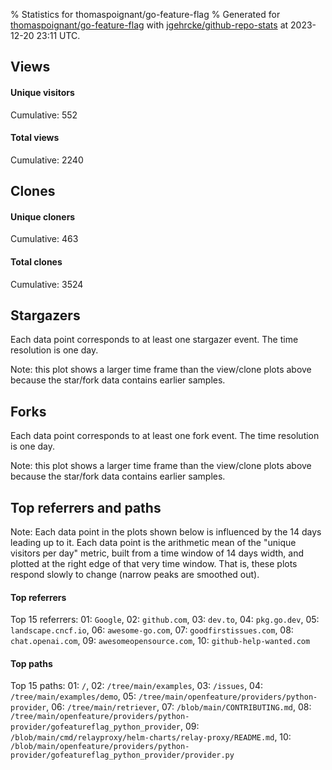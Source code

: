 % Statistics for thomaspoignant/go-feature-flag
% Generated for [thomaspoignant/go-feature-flag](https://github.com/thomaspoignant/go-feature-flag) with [jgehrcke/github-repo-stats](https://github.com/jgehrcke/github-repo-stats) at 2023-12-20 23:11 UTC.


## Views

#### Unique visitors
<div id="chart_views_unique" class="full-width-chart"></div>

Cumulative: 552

#### Total views
<div id="chart_views_total" class="full-width-chart"></div>

Cumulative: 2240

<div class="pagebreak-for-print"> </div>

## Clones

#### Unique cloners
<div id="chart_clones_unique" class="full-width-chart"></div>

Cumulative: 463

#### Total clones
<div id="chart_clones_total" class="full-width-chart"></div>

Cumulative: 3524



<div class="pagebreak-for-print"> </div>



## Stargazers

Each data point corresponds to at least one stargazer event.
The time resolution is one day.

<div id="chart_stargazers" class="full-width-chart"></div>


Note: this plot shows a larger time frame than the view/clone plots above because the star/fork data contains earlier samples.



## Forks

Each data point corresponds to at least one fork event.
The time resolution is one day.

<div id="chart_forks" class="full-width-chart"></div>


Note: this plot shows a larger time frame than the view/clone plots above because the star/fork data contains earlier samples.



<div class="pagebreak-for-print"> </div>



## Top referrers and paths


Note: Each data point in the plots shown below is influenced by the 14 days
leading up to it. Each data point is the arithmetic mean of the "unique
visitors per day" metric, built from a time window of 14 days width, and
plotted at the right edge of that very time window. That is, these plots
respond slowly to change (narrow peaks are smoothed out).




#### Top referrers


<div id="chart_referrers_top_n_alltime" class="full-width-chart"></div>

Top 15 referrers: 01: `Google`, 02: `github.com`, 03: `dev.to`, 04: `pkg.go.dev`, 05: `landscape.cncf.io`, 06: `awesome-go.com`, 07: `goodfirstissues.com`, 08: `chat.openai.com`, 09: `awesomeopensource.com`, 10: `github-help-wanted.com`





#### Top paths


<div id="chart_paths_top_n_alltime" class="full-width-chart"></div>

Top 15 paths: 01: `/`, 02: `/tree/main/examples`, 03: `/issues`, 04: `/tree/main/examples/demo`, 05: `/tree/main/openfeature/providers/python-provider`, 06: `/tree/main/retriever`, 07: `/blob/main/CONTRIBUTING.md`, 08: `/tree/main/openfeature/providers/python-provider/gofeatureflag_python_provider`, 09: `/blob/main/cmd/relayproxy/helm-charts/relay-proxy/README.md`, 10: `/blob/main/openfeature/providers/python-provider/gofeatureflag_python_provider/provider.py`


<script type="text/javascript">
    vegaEmbed('#chart_views_unique', {"$schema": "https://vega.github.io/schema/vega-lite/v4.17.0.json", "config": {"arc": {"fill": "#1b1e23"}, "area": {"fill": "#1b1e23"}, "axisBottom": {"domainColor": "#a9b4c4", "gridColor": "#a9b4c4", "labelColor": "#1b1e23", "labelFont": "relative-mono-11-pitch-pro, Menlo, monospace", "tickColor": "#a9b4c4", "titleColor": "#1b1e23", "titleFont": "relative-mono-11-pitch-pro, Menlo, monospace"}, "axisLeft": {"domainColor": "#a9b4c4", "gridColor": "#a9b4c4", "labelColor": "#1b1e23", "labelFont": "relative-mono-11-pitch-pro, Menlo, monospace", "tickColor": "#a9b4c4", "titleColor": "#1b1e23", "titleFont": "relative-mono-11-pitch-pro, Menlo, monospace"}, "axisX": {"grid": false}, "axisY": {"grid": false, "labelBound": true}, "background": "#FFFFFF", "group": {"fill": "#FFFFFF"}, "header": {"fontWeight": 400, "labelFont": "relative-mono-11-pitch-pro, Menlo, monospace", "titleFont": "relative-mono-11-pitch-pro, Menlo, monospace"}, "legend": {"labelFont": "relative-mono-11-pitch-pro, Menlo, monospace", "symbolSize": 200, "symbolType": "circle", "titleFont": "relative-mono-11-pitch-pro, Menlo, monospace"}, "line": {"color": "#1b1e23", "stroke": "#1b1e23"}, "path": {"stroke": "#1b1e23"}, "point": {"color": "#1b1e23", "cursor": "pointer", "filled": true, "size": 20}, "range": {"category": ["#85a2f7", "#ea9755", "#7eb36a", "#f07071", "#bc85d9", "#e587b6", "#a9b4c4", "#d4c05e", "#64b9c4"]}, "style": {"bar": {"fill": "#1b1e23"}, "text": {"font": "relative-mono-11-pitch-pro, Menlo, monospace", "fontWeight": 400}}, "symbol": {"shape": "circle"}, "title": {"anchor": "start", "font": "relative-mono-11-pitch-pro, Menlo, monospace", "fontWeight": 400}, "trail": {"color": "#1b1e23", "stroke": "#1b1e23"}, "view": {"stroke": null}}, "data": {"name": "data-0a85195a91286d1355d4b411350694b4"}, "datasets": {"data-0a85195a91286d1355d4b411350694b4": [{"time": "2023-12-06T00:00:00+00:00", "views_total": 132, "views_unique": 21}, {"time": "2023-12-07T00:00:00+00:00", "views_total": 79, "views_unique": 36}, {"time": "2023-12-08T00:00:00+00:00", "views_total": 294, "views_unique": 68}, {"time": "2023-12-09T00:00:00+00:00", "views_total": 81, "views_unique": 24}, {"time": "2023-12-10T00:00:00+00:00", "views_total": 49, "views_unique": 12}, {"time": "2023-12-11T00:00:00+00:00", "views_total": 149, "views_unique": 43}, {"time": "2023-12-12T00:00:00+00:00", "views_total": 221, "views_unique": 40}, {"time": "2023-12-13T00:00:00+00:00", "views_total": 211, "views_unique": 38}, {"time": "2023-12-14T00:00:00+00:00", "views_total": 84, "views_unique": 38}, {"time": "2023-12-15T00:00:00+00:00", "views_total": 165, "views_unique": 33}, {"time": "2023-12-16T00:00:00+00:00", "views_total": 26, "views_unique": 13}, {"time": "2023-12-17T00:00:00+00:00", "views_total": 40, "views_unique": 11}, {"time": "2023-12-18T00:00:00+00:00", "views_total": 257, "views_unique": 49}, {"time": "2023-12-19T00:00:00+00:00", "views_total": 210, "views_unique": 41}, {"time": "2023-12-20T00:00:00+00:00", "views_total": 242, "views_unique": 85}]}, "encoding": {"tooltip": [{"field": "views_unique", "format": ".1f", "title": "views (u)", "type": "quantitative"}, {"field": "time", "format": "%B %e, %Y", "title": "date", "type": "temporal"}], "x": {"axis": {"labelAngle": 25}, "field": "time", "scale": {"domain": ["2023-12-06", "2023-12-20"]}, "timeUnit": "yearmonthdate", "title": "date", "type": "temporal"}, "y": {"axis": {}, "field": "views_unique", "scale": {"domain": [0, 93.50000000000001], "type": "linear", "zero": true}, "title": "unique views per day", "type": "quantitative"}}, "height": 200, "mark": {"point": true, "type": "line"}, "padding": 10, "width": "container"}, {"actions": false, "renderer": "svg"}).catch(console.error);
vegaEmbed('#chart_views_total', {"$schema": "https://vega.github.io/schema/vega-lite/v4.17.0.json", "config": {"arc": {"fill": "#1b1e23"}, "area": {"fill": "#1b1e23"}, "axisBottom": {"domainColor": "#a9b4c4", "gridColor": "#a9b4c4", "labelColor": "#1b1e23", "labelFont": "relative-mono-11-pitch-pro, Menlo, monospace", "tickColor": "#a9b4c4", "titleColor": "#1b1e23", "titleFont": "relative-mono-11-pitch-pro, Menlo, monospace"}, "axisLeft": {"domainColor": "#a9b4c4", "gridColor": "#a9b4c4", "labelColor": "#1b1e23", "labelFont": "relative-mono-11-pitch-pro, Menlo, monospace", "tickColor": "#a9b4c4", "titleColor": "#1b1e23", "titleFont": "relative-mono-11-pitch-pro, Menlo, monospace"}, "axisX": {"grid": false}, "axisY": {"grid": false, "labelBound": true}, "background": "#FFFFFF", "group": {"fill": "#FFFFFF"}, "header": {"fontWeight": 400, "labelFont": "relative-mono-11-pitch-pro, Menlo, monospace", "titleFont": "relative-mono-11-pitch-pro, Menlo, monospace"}, "legend": {"labelFont": "relative-mono-11-pitch-pro, Menlo, monospace", "symbolSize": 200, "symbolType": "circle", "titleFont": "relative-mono-11-pitch-pro, Menlo, monospace"}, "line": {"color": "#1b1e23", "stroke": "#1b1e23"}, "path": {"stroke": "#1b1e23"}, "point": {"color": "#1b1e23", "cursor": "pointer", "filled": true, "size": 20}, "range": {"category": ["#85a2f7", "#ea9755", "#7eb36a", "#f07071", "#bc85d9", "#e587b6", "#a9b4c4", "#d4c05e", "#64b9c4"]}, "style": {"bar": {"fill": "#1b1e23"}, "text": {"font": "relative-mono-11-pitch-pro, Menlo, monospace", "fontWeight": 400}}, "symbol": {"shape": "circle"}, "title": {"anchor": "start", "font": "relative-mono-11-pitch-pro, Menlo, monospace", "fontWeight": 400}, "trail": {"color": "#1b1e23", "stroke": "#1b1e23"}, "view": {"stroke": null}}, "data": {"name": "data-0a85195a91286d1355d4b411350694b4"}, "datasets": {"data-0a85195a91286d1355d4b411350694b4": [{"time": "2023-12-06T00:00:00+00:00", "views_total": 132, "views_unique": 21}, {"time": "2023-12-07T00:00:00+00:00", "views_total": 79, "views_unique": 36}, {"time": "2023-12-08T00:00:00+00:00", "views_total": 294, "views_unique": 68}, {"time": "2023-12-09T00:00:00+00:00", "views_total": 81, "views_unique": 24}, {"time": "2023-12-10T00:00:00+00:00", "views_total": 49, "views_unique": 12}, {"time": "2023-12-11T00:00:00+00:00", "views_total": 149, "views_unique": 43}, {"time": "2023-12-12T00:00:00+00:00", "views_total": 221, "views_unique": 40}, {"time": "2023-12-13T00:00:00+00:00", "views_total": 211, "views_unique": 38}, {"time": "2023-12-14T00:00:00+00:00", "views_total": 84, "views_unique": 38}, {"time": "2023-12-15T00:00:00+00:00", "views_total": 165, "views_unique": 33}, {"time": "2023-12-16T00:00:00+00:00", "views_total": 26, "views_unique": 13}, {"time": "2023-12-17T00:00:00+00:00", "views_total": 40, "views_unique": 11}, {"time": "2023-12-18T00:00:00+00:00", "views_total": 257, "views_unique": 49}, {"time": "2023-12-19T00:00:00+00:00", "views_total": 210, "views_unique": 41}, {"time": "2023-12-20T00:00:00+00:00", "views_total": 242, "views_unique": 85}]}, "encoding": {"tooltip": [{"field": "views_total", "format": ".1f", "title": "views (t)", "type": "quantitative"}, {"field": "time", "format": "%B %e, %Y", "title": "date", "type": "temporal"}], "x": {"axis": {"labelAngle": 25}, "field": "time", "scale": {"domain": ["2023-12-06", "2023-12-20"]}, "timeUnit": "yearmonthdate", "title": "date", "type": "temporal"}, "y": {"axis": {"values": [1, 10, 50, 100, 500, 1000, 5000, 10000]}, "field": "views_total", "scale": {"domain": [0, 323.40000000000003], "type": "symlog", "zero": true}, "title": "total views per day", "type": "quantitative"}}, "height": 200, "mark": {"point": true, "type": "line"}, "padding": 10, "width": "container"}, {"actions": false, "renderer": "svg"}).catch(console.error);
vegaEmbed('#chart_clones_unique', {"$schema": "https://vega.github.io/schema/vega-lite/v4.17.0.json", "config": {"arc": {"fill": "#1b1e23"}, "area": {"fill": "#1b1e23"}, "axisBottom": {"domainColor": "#a9b4c4", "gridColor": "#a9b4c4", "labelColor": "#1b1e23", "labelFont": "relative-mono-11-pitch-pro, Menlo, monospace", "tickColor": "#a9b4c4", "titleColor": "#1b1e23", "titleFont": "relative-mono-11-pitch-pro, Menlo, monospace"}, "axisLeft": {"domainColor": "#a9b4c4", "gridColor": "#a9b4c4", "labelColor": "#1b1e23", "labelFont": "relative-mono-11-pitch-pro, Menlo, monospace", "tickColor": "#a9b4c4", "titleColor": "#1b1e23", "titleFont": "relative-mono-11-pitch-pro, Menlo, monospace"}, "axisX": {"grid": false}, "axisY": {"grid": false, "labelBound": true}, "background": "#FFFFFF", "group": {"fill": "#FFFFFF"}, "header": {"fontWeight": 400, "labelFont": "relative-mono-11-pitch-pro, Menlo, monospace", "titleFont": "relative-mono-11-pitch-pro, Menlo, monospace"}, "legend": {"labelFont": "relative-mono-11-pitch-pro, Menlo, monospace", "symbolSize": 200, "symbolType": "circle", "titleFont": "relative-mono-11-pitch-pro, Menlo, monospace"}, "line": {"color": "#1b1e23", "stroke": "#1b1e23"}, "path": {"stroke": "#1b1e23"}, "point": {"color": "#1b1e23", "cursor": "pointer", "filled": true, "size": 20}, "range": {"category": ["#85a2f7", "#ea9755", "#7eb36a", "#f07071", "#bc85d9", "#e587b6", "#a9b4c4", "#d4c05e", "#64b9c4"]}, "style": {"bar": {"fill": "#1b1e23"}, "text": {"font": "relative-mono-11-pitch-pro, Menlo, monospace", "fontWeight": 400}}, "symbol": {"shape": "circle"}, "title": {"anchor": "start", "font": "relative-mono-11-pitch-pro, Menlo, monospace", "fontWeight": 400}, "trail": {"color": "#1b1e23", "stroke": "#1b1e23"}, "view": {"stroke": null}}, "data": {"name": "data-373882ac2df5ad99b201f15e148749ad"}, "datasets": {"data-373882ac2df5ad99b201f15e148749ad": [{"clones_total": 4, "clones_unique": 4, "time": "2023-12-06T00:00:00+00:00"}, {"clones_total": 15, "clones_unique": 8, "time": "2023-12-07T00:00:00+00:00"}, {"clones_total": 509, "clones_unique": 78, "time": "2023-12-08T00:00:00+00:00"}, {"clones_total": 147, "clones_unique": 40, "time": "2023-12-09T00:00:00+00:00"}, {"clones_total": 3, "clones_unique": 3, "time": "2023-12-10T00:00:00+00:00"}, {"clones_total": 1323, "clones_unique": 104, "time": "2023-12-11T00:00:00+00:00"}, {"clones_total": 43, "clones_unique": 22, "time": "2023-12-12T00:00:00+00:00"}, {"clones_total": 86, "clones_unique": 19, "time": "2023-12-13T00:00:00+00:00"}, {"clones_total": 108, "clones_unique": 24, "time": "2023-12-14T00:00:00+00:00"}, {"clones_total": 20, "clones_unique": 8, "time": "2023-12-15T00:00:00+00:00"}, {"clones_total": 126, "clones_unique": 31, "time": "2023-12-16T00:00:00+00:00"}, {"clones_total": 2, "clones_unique": 2, "time": "2023-12-17T00:00:00+00:00"}, {"clones_total": 1003, "clones_unique": 76, "time": "2023-12-18T00:00:00+00:00"}, {"clones_total": 17, "clones_unique": 8, "time": "2023-12-19T00:00:00+00:00"}, {"clones_total": 118, "clones_unique": 36, "time": "2023-12-20T00:00:00+00:00"}]}, "encoding": {"tooltip": [{"field": "clones_unique", "format": ".1f", "title": "clones (u)", "type": "quantitative"}, {"field": "time", "format": "%B %e, %Y", "title": "date", "type": "temporal"}], "x": {"axis": {"labelAngle": 25}, "field": "time", "scale": {"domain": ["2023-12-06", "2023-12-20"]}, "timeUnit": "yearmonthdate", "title": "date", "type": "temporal"}, "y": {"axis": {"values": [1, 10, 50, 100, 500, 1000, 5000, 10000]}, "field": "clones_unique", "scale": {"domain": [0, 114.4], "type": "symlog", "zero": true}, "title": "unique clones per day", "type": "quantitative"}}, "height": 200, "mark": {"point": true, "type": "line"}, "padding": 10, "width": "container"}, {"actions": false, "renderer": "svg"}).catch(console.error);
vegaEmbed('#chart_clones_total', {"$schema": "https://vega.github.io/schema/vega-lite/v4.17.0.json", "config": {"arc": {"fill": "#1b1e23"}, "area": {"fill": "#1b1e23"}, "axisBottom": {"domainColor": "#a9b4c4", "gridColor": "#a9b4c4", "labelColor": "#1b1e23", "labelFont": "relative-mono-11-pitch-pro, Menlo, monospace", "tickColor": "#a9b4c4", "titleColor": "#1b1e23", "titleFont": "relative-mono-11-pitch-pro, Menlo, monospace"}, "axisLeft": {"domainColor": "#a9b4c4", "gridColor": "#a9b4c4", "labelColor": "#1b1e23", "labelFont": "relative-mono-11-pitch-pro, Menlo, monospace", "tickColor": "#a9b4c4", "titleColor": "#1b1e23", "titleFont": "relative-mono-11-pitch-pro, Menlo, monospace"}, "axisX": {"grid": false}, "axisY": {"grid": false, "labelBound": true}, "background": "#FFFFFF", "group": {"fill": "#FFFFFF"}, "header": {"fontWeight": 400, "labelFont": "relative-mono-11-pitch-pro, Menlo, monospace", "titleFont": "relative-mono-11-pitch-pro, Menlo, monospace"}, "legend": {"labelFont": "relative-mono-11-pitch-pro, Menlo, monospace", "symbolSize": 200, "symbolType": "circle", "titleFont": "relative-mono-11-pitch-pro, Menlo, monospace"}, "line": {"color": "#1b1e23", "stroke": "#1b1e23"}, "path": {"stroke": "#1b1e23"}, "point": {"color": "#1b1e23", "cursor": "pointer", "filled": true, "size": 20}, "range": {"category": ["#85a2f7", "#ea9755", "#7eb36a", "#f07071", "#bc85d9", "#e587b6", "#a9b4c4", "#d4c05e", "#64b9c4"]}, "style": {"bar": {"fill": "#1b1e23"}, "text": {"font": "relative-mono-11-pitch-pro, Menlo, monospace", "fontWeight": 400}}, "symbol": {"shape": "circle"}, "title": {"anchor": "start", "font": "relative-mono-11-pitch-pro, Menlo, monospace", "fontWeight": 400}, "trail": {"color": "#1b1e23", "stroke": "#1b1e23"}, "view": {"stroke": null}}, "data": {"name": "data-373882ac2df5ad99b201f15e148749ad"}, "datasets": {"data-373882ac2df5ad99b201f15e148749ad": [{"clones_total": 4, "clones_unique": 4, "time": "2023-12-06T00:00:00+00:00"}, {"clones_total": 15, "clones_unique": 8, "time": "2023-12-07T00:00:00+00:00"}, {"clones_total": 509, "clones_unique": 78, "time": "2023-12-08T00:00:00+00:00"}, {"clones_total": 147, "clones_unique": 40, "time": "2023-12-09T00:00:00+00:00"}, {"clones_total": 3, "clones_unique": 3, "time": "2023-12-10T00:00:00+00:00"}, {"clones_total": 1323, "clones_unique": 104, "time": "2023-12-11T00:00:00+00:00"}, {"clones_total": 43, "clones_unique": 22, "time": "2023-12-12T00:00:00+00:00"}, {"clones_total": 86, "clones_unique": 19, "time": "2023-12-13T00:00:00+00:00"}, {"clones_total": 108, "clones_unique": 24, "time": "2023-12-14T00:00:00+00:00"}, {"clones_total": 20, "clones_unique": 8, "time": "2023-12-15T00:00:00+00:00"}, {"clones_total": 126, "clones_unique": 31, "time": "2023-12-16T00:00:00+00:00"}, {"clones_total": 2, "clones_unique": 2, "time": "2023-12-17T00:00:00+00:00"}, {"clones_total": 1003, "clones_unique": 76, "time": "2023-12-18T00:00:00+00:00"}, {"clones_total": 17, "clones_unique": 8, "time": "2023-12-19T00:00:00+00:00"}, {"clones_total": 118, "clones_unique": 36, "time": "2023-12-20T00:00:00+00:00"}]}, "encoding": {"tooltip": [{"field": "clones_total", "format": ".1f", "title": "clones (t)", "type": "quantitative"}, {"field": "time", "format": "%B %e, %Y", "title": "date", "type": "temporal"}], "x": {"axis": {"labelAngle": 25}, "field": "time", "scale": {"domain": ["2023-12-06", "2023-12-20"]}, "timeUnit": "yearmonthdate", "title": "date", "type": "temporal"}, "y": {"axis": {"values": [1, 10, 50, 100, 500, 1000, 5000, 10000]}, "field": "clones_total", "scale": {"domain": [0, 1455.3000000000002], "type": "symlog", "zero": true}, "title": "total clones per day", "type": "quantitative"}}, "height": 200, "mark": {"point": true, "type": "line"}, "padding": 10, "width": "container"}, {"actions": false, "renderer": "svg"}).catch(console.error);
vegaEmbed('#chart_stargazers', {"$schema": "https://vega.github.io/schema/vega-lite/v4.17.0.json", "config": {"arc": {"fill": "#1b1e23"}, "area": {"fill": "#1b1e23"}, "axisBottom": {"domainColor": "#a9b4c4", "gridColor": "#a9b4c4", "labelColor": "#1b1e23", "labelFont": "relative-mono-11-pitch-pro, Menlo, monospace", "tickColor": "#a9b4c4", "titleColor": "#1b1e23", "titleFont": "relative-mono-11-pitch-pro, Menlo, monospace"}, "axisLeft": {"domainColor": "#a9b4c4", "gridColor": "#a9b4c4", "labelColor": "#1b1e23", "labelFont": "relative-mono-11-pitch-pro, Menlo, monospace", "tickColor": "#a9b4c4", "titleColor": "#1b1e23", "titleFont": "relative-mono-11-pitch-pro, Menlo, monospace"}, "axisX": {"grid": false}, "axisY": {"grid": false}, "background": "#FFFFFF", "group": {"fill": "#FFFFFF"}, "header": {"fontWeight": 400, "labelFont": "relative-mono-11-pitch-pro, Menlo, monospace", "titleFont": "relative-mono-11-pitch-pro, Menlo, monospace"}, "legend": {"labelFont": "relative-mono-11-pitch-pro, Menlo, monospace", "symbolSize": 200, "symbolType": "circle", "titleFont": "relative-mono-11-pitch-pro, Menlo, monospace"}, "line": {"color": "#1b1e23", "stroke": "#1b1e23"}, "path": {"stroke": "#1b1e23"}, "point": {"color": "#1b1e23", "cursor": "pointer", "filled": true, "size": 50}, "range": {"category": ["#85a2f7", "#ea9755", "#7eb36a", "#f07071", "#bc85d9", "#e587b6", "#a9b4c4", "#d4c05e", "#64b9c4"]}, "style": {"bar": {"fill": "#1b1e23"}, "text": {"font": "relative-mono-11-pitch-pro, Menlo, monospace", "fontWeight": 400}}, "symbol": {"shape": "circle"}, "title": {"anchor": "start", "font": "relative-mono-11-pitch-pro, Menlo, monospace", "fontWeight": 400}, "trail": {"color": "#1b1e23", "stroke": "#1b1e23"}, "view": {"stroke": null}}, "data": {"name": "data-159d175b3de3b95bb01510cd52fa4590"}, "datasets": {"data-159d175b3de3b95bb01510cd52fa4590": [{"stars_cumulative": 5.0, "time": "2020-12-16T00:00:00+00:00"}, {"stars_cumulative": 21.0, "time": "2021-01-06T22:00:00+00:00"}, {"stars_cumulative": 24.0, "time": "2021-01-17T21:00:00+00:00"}, {"stars_cumulative": 26.0, "time": "2021-01-28T20:00:00+00:00"}, {"stars_cumulative": 27.0, "time": "2021-02-08T19:00:00+00:00"}, {"stars_cumulative": 29.0, "time": "2021-03-02T17:00:00+00:00"}, {"stars_cumulative": 30.0, "time": "2021-03-13T16:00:00+00:00"}, {"stars_cumulative": 35.0, "time": "2021-03-24T15:00:00+00:00"}, {"stars_cumulative": 37.0, "time": "2021-04-04T14:00:00+00:00"}, {"stars_cumulative": 38.0, "time": "2021-04-15T13:00:00+00:00"}, {"stars_cumulative": 40.0, "time": "2021-04-26T12:00:00+00:00"}, {"stars_cumulative": 46.0, "time": "2021-05-07T11:00:00+00:00"}, {"stars_cumulative": 271.0, "time": "2021-05-18T10:00:00+00:00"}, {"stars_cumulative": 291.0, "time": "2021-05-29T09:00:00+00:00"}, {"stars_cumulative": 298.0, "time": "2021-06-09T08:00:00+00:00"}, {"stars_cumulative": 311.0, "time": "2021-06-20T07:00:00+00:00"}, {"stars_cumulative": 314.0, "time": "2021-07-01T06:00:00+00:00"}, {"stars_cumulative": 327.0, "time": "2021-07-12T05:00:00+00:00"}, {"stars_cumulative": 329.0, "time": "2021-07-23T04:00:00+00:00"}, {"stars_cumulative": 336.0, "time": "2021-08-03T03:00:00+00:00"}, {"stars_cumulative": 337.0, "time": "2021-08-14T02:00:00+00:00"}, {"stars_cumulative": 339.0, "time": "2021-09-15T23:00:00+00:00"}, {"stars_cumulative": 341.0, "time": "2021-09-26T22:00:00+00:00"}, {"stars_cumulative": 343.0, "time": "2021-10-07T21:00:00+00:00"}, {"stars_cumulative": 344.0, "time": "2021-10-18T20:00:00+00:00"}, {"stars_cumulative": 349.0, "time": "2021-10-29T19:00:00+00:00"}, {"stars_cumulative": 350.0, "time": "2021-11-09T18:00:00+00:00"}, {"stars_cumulative": 352.0, "time": "2021-11-20T17:00:00+00:00"}, {"stars_cumulative": 358.0, "time": "2021-12-01T16:00:00+00:00"}, {"stars_cumulative": 361.0, "time": "2021-12-23T14:00:00+00:00"}, {"stars_cumulative": 362.0, "time": "2022-01-03T13:00:00+00:00"}, {"stars_cumulative": 363.0, "time": "2022-01-14T12:00:00+00:00"}, {"stars_cumulative": 364.0, "time": "2022-01-25T11:00:00+00:00"}, {"stars_cumulative": 368.0, "time": "2022-02-05T10:00:00+00:00"}, {"stars_cumulative": 376.0, "time": "2022-02-16T09:00:00+00:00"}, {"stars_cumulative": 381.0, "time": "2022-02-27T08:00:00+00:00"}, {"stars_cumulative": 385.0, "time": "2022-03-10T07:00:00+00:00"}, {"stars_cumulative": 389.0, "time": "2022-03-21T06:00:00+00:00"}, {"stars_cumulative": 392.0, "time": "2022-04-01T05:00:00+00:00"}, {"stars_cumulative": 393.0, "time": "2022-04-12T04:00:00+00:00"}, {"stars_cumulative": 396.0, "time": "2022-04-23T03:00:00+00:00"}, {"stars_cumulative": 401.0, "time": "2022-05-04T02:00:00+00:00"}, {"stars_cumulative": 405.0, "time": "2022-05-15T01:00:00+00:00"}, {"stars_cumulative": 410.0, "time": "2022-05-26T00:00:00+00:00"}, {"stars_cumulative": 422.0, "time": "2022-06-05T23:00:00+00:00"}, {"stars_cumulative": 428.0, "time": "2022-06-16T22:00:00+00:00"}, {"stars_cumulative": 436.0, "time": "2022-06-27T21:00:00+00:00"}, {"stars_cumulative": 445.0, "time": "2022-07-08T20:00:00+00:00"}, {"stars_cumulative": 456.0, "time": "2022-07-19T19:00:00+00:00"}, {"stars_cumulative": 470.0, "time": "2022-07-30T18:00:00+00:00"}, {"stars_cumulative": 477.0, "time": "2022-08-10T17:00:00+00:00"}, {"stars_cumulative": 480.0, "time": "2022-08-21T16:00:00+00:00"}, {"stars_cumulative": 491.0, "time": "2022-09-01T15:00:00+00:00"}, {"stars_cumulative": 494.0, "time": "2022-09-12T14:00:00+00:00"}, {"stars_cumulative": 503.0, "time": "2022-09-23T13:00:00+00:00"}, {"stars_cumulative": 513.0, "time": "2022-10-04T12:00:00+00:00"}, {"stars_cumulative": 521.0, "time": "2022-10-15T11:00:00+00:00"}, {"stars_cumulative": 528.0, "time": "2022-10-26T10:00:00+00:00"}, {"stars_cumulative": 533.0, "time": "2022-11-06T09:00:00+00:00"}, {"stars_cumulative": 535.0, "time": "2022-11-17T08:00:00+00:00"}, {"stars_cumulative": 542.0, "time": "2022-11-28T07:00:00+00:00"}, {"stars_cumulative": 549.0, "time": "2022-12-09T06:00:00+00:00"}, {"stars_cumulative": 550.0, "time": "2022-12-20T05:00:00+00:00"}, {"stars_cumulative": 556.0, "time": "2022-12-31T04:00:00+00:00"}, {"stars_cumulative": 560.0, "time": "2023-01-11T03:00:00+00:00"}, {"stars_cumulative": 562.0, "time": "2023-01-22T02:00:00+00:00"}, {"stars_cumulative": 603.0, "time": "2023-02-02T01:00:00+00:00"}, {"stars_cumulative": 625.0, "time": "2023-02-13T00:00:00+00:00"}, {"stars_cumulative": 631.0, "time": "2023-02-23T23:00:00+00:00"}, {"stars_cumulative": 636.0, "time": "2023-03-06T22:00:00+00:00"}, {"stars_cumulative": 654.0, "time": "2023-03-17T21:00:00+00:00"}, {"stars_cumulative": 659.0, "time": "2023-03-28T20:00:00+00:00"}, {"stars_cumulative": 668.0, "time": "2023-04-08T19:00:00+00:00"}, {"stars_cumulative": 676.0, "time": "2023-04-19T18:00:00+00:00"}, {"stars_cumulative": 685.0, "time": "2023-04-30T17:00:00+00:00"}, {"stars_cumulative": 695.0, "time": "2023-05-11T16:00:00+00:00"}, {"stars_cumulative": 700.0, "time": "2023-05-22T15:00:00+00:00"}, {"stars_cumulative": 711.0, "time": "2023-06-02T14:00:00+00:00"}, {"stars_cumulative": 718.0, "time": "2023-06-13T13:00:00+00:00"}, {"stars_cumulative": 727.0, "time": "2023-06-24T12:00:00+00:00"}, {"stars_cumulative": 737.0, "time": "2023-07-05T11:00:00+00:00"}, {"stars_cumulative": 748.0, "time": "2023-07-16T10:00:00+00:00"}, {"stars_cumulative": 758.0, "time": "2023-07-27T09:00:00+00:00"}, {"stars_cumulative": 775.0, "time": "2023-08-07T08:00:00+00:00"}, {"stars_cumulative": 789.0, "time": "2023-08-18T07:00:00+00:00"}, {"stars_cumulative": 799.0, "time": "2023-08-29T06:00:00+00:00"}, {"stars_cumulative": 809.0, "time": "2023-09-09T05:00:00+00:00"}, {"stars_cumulative": 824.0, "time": "2023-09-20T04:00:00+00:00"}, {"stars_cumulative": 831.0, "time": "2023-10-01T03:00:00+00:00"}, {"stars_cumulative": 838.0, "time": "2023-10-12T02:00:00+00:00"}, {"stars_cumulative": 851.0, "time": "2023-10-23T01:00:00+00:00"}, {"stars_cumulative": 863.0, "time": "2023-11-03T00:00:00+00:00"}, {"stars_cumulative": 873.0, "time": "2023-11-13T23:00:00+00:00"}, {"stars_cumulative": 882.0, "time": "2023-11-24T22:00:00+00:00"}, {"stars_cumulative": 896.0, "time": "2023-12-05T21:00:00+00:00"}, {"stars_cumulative": 908.0, "time": "2023-12-16T20:00:00+00:00"}]}, "encoding": {"tooltip": [{"field": "stars_cumulative", "format": "d", "title": "stars", "type": "quantitative"}, {"field": "time", "format": "%B %e, %Y", "title": "date", "type": "temporal"}], "x": {"axis": {"labelAngle": 25}, "field": "time", "scale": {"domain": ["2020-12-14", "2023-12-20"]}, "timeUnit": "yearmonthdate", "title": "date", "type": "temporal"}, "y": {"field": "stars_cumulative", "scale": {"domain": [0, 998.8000000000001], "zero": true}, "title": "stargazer count (cumulative)", "type": "quantitative"}}, "height": 300, "mark": {"point": true, "type": "line"}, "padding": 10, "width": "container"}, {"actions": false, "renderer": "svg"}).catch(console.error);
vegaEmbed('#chart_forks', {"$schema": "https://vega.github.io/schema/vega-lite/v4.17.0.json", "config": {"arc": {"fill": "#1b1e23"}, "area": {"fill": "#1b1e23"}, "axisBottom": {"domainColor": "#a9b4c4", "gridColor": "#a9b4c4", "labelColor": "#1b1e23", "labelFont": "relative-mono-11-pitch-pro, Menlo, monospace", "tickColor": "#a9b4c4", "titleColor": "#1b1e23", "titleFont": "relative-mono-11-pitch-pro, Menlo, monospace"}, "axisLeft": {"domainColor": "#a9b4c4", "gridColor": "#a9b4c4", "labelColor": "#1b1e23", "labelFont": "relative-mono-11-pitch-pro, Menlo, monospace", "tickColor": "#a9b4c4", "titleColor": "#1b1e23", "titleFont": "relative-mono-11-pitch-pro, Menlo, monospace"}, "axisX": {"grid": false}, "axisY": {"grid": false}, "background": "#FFFFFF", "group": {"fill": "#FFFFFF"}, "header": {"fontWeight": 400, "labelFont": "relative-mono-11-pitch-pro, Menlo, monospace", "titleFont": "relative-mono-11-pitch-pro, Menlo, monospace"}, "legend": {"labelFont": "relative-mono-11-pitch-pro, Menlo, monospace", "symbolSize": 200, "symbolType": "circle", "titleFont": "relative-mono-11-pitch-pro, Menlo, monospace"}, "line": {"color": "#1b1e23", "stroke": "#1b1e23"}, "path": {"stroke": "#1b1e23"}, "point": {"color": "#1b1e23", "cursor": "pointer", "filled": true, "size": 50}, "range": {"category": ["#85a2f7", "#ea9755", "#7eb36a", "#f07071", "#bc85d9", "#e587b6", "#a9b4c4", "#d4c05e", "#64b9c4"]}, "style": {"bar": {"fill": "#1b1e23"}, "text": {"font": "relative-mono-11-pitch-pro, Menlo, monospace", "fontWeight": 400}}, "symbol": {"shape": "circle"}, "title": {"anchor": "start", "font": "relative-mono-11-pitch-pro, Menlo, monospace", "fontWeight": 400}, "trail": {"color": "#1b1e23", "stroke": "#1b1e23"}, "view": {"stroke": null}}, "data": {"name": "data-a010f52df91aa18314d2e174956c2a83"}, "datasets": {"data-a010f52df91aa18314d2e174956c2a83": [{"forks_cumulative": 1.0, "time": "2020-12-14T00:00:00+00:00"}, {"forks_cumulative": 5.0, "time": "2021-05-16T10:00:00+00:00"}, {"forks_cumulative": 7.0, "time": "2021-05-27T09:00:00+00:00"}, {"forks_cumulative": 8.0, "time": "2021-06-18T07:00:00+00:00"}, {"forks_cumulative": 9.0, "time": "2021-06-29T06:00:00+00:00"}, {"forks_cumulative": 10.0, "time": "2021-07-10T05:00:00+00:00"}, {"forks_cumulative": 11.0, "time": "2021-09-24T22:00:00+00:00"}, {"forks_cumulative": 12.0, "time": "2021-10-05T21:00:00+00:00"}, {"forks_cumulative": 14.0, "time": "2021-11-29T16:00:00+00:00"}, {"forks_cumulative": 15.0, "time": "2021-12-21T14:00:00+00:00"}, {"forks_cumulative": 16.0, "time": "2022-01-23T11:00:00+00:00"}, {"forks_cumulative": 17.0, "time": "2022-02-14T09:00:00+00:00"}, {"forks_cumulative": 18.0, "time": "2022-03-08T07:00:00+00:00"}, {"forks_cumulative": 19.0, "time": "2022-05-02T02:00:00+00:00"}, {"forks_cumulative": 20.0, "time": "2022-05-24T00:00:00+00:00"}, {"forks_cumulative": 22.0, "time": "2022-06-03T23:00:00+00:00"}, {"forks_cumulative": 24.0, "time": "2022-06-25T21:00:00+00:00"}, {"forks_cumulative": 25.0, "time": "2022-07-17T19:00:00+00:00"}, {"forks_cumulative": 26.0, "time": "2022-07-28T18:00:00+00:00"}, {"forks_cumulative": 27.0, "time": "2022-08-19T16:00:00+00:00"}, {"forks_cumulative": 28.0, "time": "2022-09-10T14:00:00+00:00"}, {"forks_cumulative": 30.0, "time": "2022-09-21T13:00:00+00:00"}, {"forks_cumulative": 32.0, "time": "2022-10-13T11:00:00+00:00"}, {"forks_cumulative": 34.0, "time": "2022-11-04T09:00:00+00:00"}, {"forks_cumulative": 35.0, "time": "2022-11-26T07:00:00+00:00"}, {"forks_cumulative": 37.0, "time": "2022-12-07T06:00:00+00:00"}, {"forks_cumulative": 39.0, "time": "2023-02-11T00:00:00+00:00"}, {"forks_cumulative": 42.0, "time": "2023-03-15T21:00:00+00:00"}, {"forks_cumulative": 44.0, "time": "2023-04-06T19:00:00+00:00"}, {"forks_cumulative": 47.0, "time": "2023-04-17T18:00:00+00:00"}, {"forks_cumulative": 48.0, "time": "2023-05-09T16:00:00+00:00"}, {"forks_cumulative": 50.0, "time": "2023-05-20T15:00:00+00:00"}, {"forks_cumulative": 51.0, "time": "2023-05-31T14:00:00+00:00"}, {"forks_cumulative": 53.0, "time": "2023-06-11T13:00:00+00:00"}, {"forks_cumulative": 56.0, "time": "2023-06-22T12:00:00+00:00"}, {"forks_cumulative": 60.0, "time": "2023-07-03T11:00:00+00:00"}, {"forks_cumulative": 61.0, "time": "2023-07-14T10:00:00+00:00"}, {"forks_cumulative": 63.0, "time": "2023-07-25T09:00:00+00:00"}, {"forks_cumulative": 64.0, "time": "2023-08-05T08:00:00+00:00"}, {"forks_cumulative": 65.0, "time": "2023-08-27T06:00:00+00:00"}, {"forks_cumulative": 66.0, "time": "2023-09-18T04:00:00+00:00"}, {"forks_cumulative": 68.0, "time": "2023-09-29T03:00:00+00:00"}, {"forks_cumulative": 73.0, "time": "2023-10-10T02:00:00+00:00"}, {"forks_cumulative": 82.0, "time": "2023-10-21T01:00:00+00:00"}, {"forks_cumulative": 84.0, "time": "2023-11-01T00:00:00+00:00"}, {"forks_cumulative": 86.0, "time": "2023-11-11T23:00:00+00:00"}, {"forks_cumulative": 87.0, "time": "2023-12-03T21:00:00+00:00"}, {"forks_cumulative": 88.0, "time": "2023-12-14T20:00:00+00:00"}]}, "encoding": {"tooltip": [{"field": "forks_cumulative", "format": "d", "title": "forks", "type": "quantitative"}, {"field": "time", "format": "%B %e, %Y", "title": "date", "type": "temporal"}], "x": {"axis": {"labelAngle": 25}, "field": "time", "scale": {"domain": ["2020-12-14", "2023-12-20"]}, "timeUnit": "yearmonthdate", "title": "date", "type": "temporal"}, "y": {"field": "forks_cumulative", "scale": {"domain": [0, 96.80000000000001], "zero": true}, "title": "fork count (cumulative)", "type": "quantitative"}}, "height": 300, "mark": {"point": true, "type": "line"}, "padding": 10, "width": "container"}, {"actions": false, "renderer": "svg"}).catch(console.error);
vegaEmbed('#chart_referrers_top_n_alltime', {"$schema": "https://vega.github.io/schema/vega-lite/v4.17.0.json", "config": {"arc": {"fill": "#1b1e23"}, "area": {"fill": "#1b1e23"}, "axisBottom": {"domainColor": "#a9b4c4", "gridColor": "#a9b4c4", "labelColor": "#1b1e23", "labelFont": "relative-mono-11-pitch-pro, Menlo, monospace", "tickColor": "#a9b4c4", "titleColor": "#1b1e23", "titleFont": "relative-mono-11-pitch-pro, Menlo, monospace"}, "axisLeft": {"domainColor": "#a9b4c4", "gridColor": "#a9b4c4", "labelColor": "#1b1e23", "labelFont": "relative-mono-11-pitch-pro, Menlo, monospace", "tickColor": "#a9b4c4", "titleColor": "#1b1e23", "titleFont": "relative-mono-11-pitch-pro, Menlo, monospace"}, "axisX": {"grid": false}, "axisY": {"grid": false}, "background": "#FFFFFF", "group": {"fill": "#FFFFFF"}, "header": {"fontWeight": 400, "labelFont": "relative-mono-11-pitch-pro, Menlo, monospace", "titleFont": "relative-mono-11-pitch-pro, Menlo, monospace"}, "legend": {"labelFont": "relative-mono-11-pitch-pro, Menlo, monospace", "symbolSize": 200, "symbolType": "circle", "titleFont": "relative-mono-11-pitch-pro, Menlo, monospace"}, "line": {"color": "#1b1e23", "stroke": "#1b1e23"}, "path": {"stroke": "#1b1e23"}, "point": {"color": "#1b1e23", "cursor": "pointer", "filled": true, "size": 30}, "range": {"category": ["#85a2f7", "#ea9755", "#7eb36a", "#f07071", "#bc85d9", "#e587b6", "#a9b4c4", "#d4c05e", "#64b9c4"]}, "style": {"bar": {"fill": "#1b1e23"}, "text": {"font": "relative-mono-11-pitch-pro, Menlo, monospace", "fontWeight": 400}}, "symbol": {"shape": "circle"}, "title": {"anchor": "start", "font": "relative-mono-11-pitch-pro, Menlo, monospace", "fontWeight": 400}, "trail": {"color": "#1b1e23", "stroke": "#1b1e23"}, "view": {"stroke": null}}, "data": {"name": "data-4ab9956c2754f9dbe1fd83ca9232afda"}, "datasets": {"data-4ab9956c2754f9dbe1fd83ca9232afda": [{"referrer": "Google", "time": "2023-12-20T00:00:00+00:00", "views_unique": 82, "views_unique_norm": 5.857142857142857}, {"referrer": "github.com", "time": "2023-12-20T00:00:00+00:00", "views_unique": 55, "views_unique_norm": 3.9285714285714284}, {"referrer": "dev.to", "time": "2023-12-20T00:00:00+00:00", "views_unique": 12, "views_unique_norm": 0.8571428571428571}, {"referrer": "pkg.go.dev", "time": "2023-12-20T00:00:00+00:00", "views_unique": 10, "views_unique_norm": 0.7142857142857143}, {"referrer": "landscape.cncf.io", "time": "2023-12-20T00:00:00+00:00", "views_unique": 6, "views_unique_norm": 0.42857142857142855}, {"referrer": "awesome-go.com", "time": "2023-12-20T00:00:00+00:00", "views_unique": 3, "views_unique_norm": 0.21428571428571427}, {"referrer": "goodfirstissues.com", "time": "2023-12-20T00:00:00+00:00", "views_unique": 3, "views_unique_norm": 0.21428571428571427}]}, "encoding": {"color": {"field": "referrer", "legend": {"direction": "vertical", "orient": "top", "title": "Legend:"}, "sort": {"field": "order"}, "type": "nominal"}, "tooltip": [{"field": "referrer", "type": "nominal"}, {"field": "views_unique_norm", "format": ".2f", "title": "views (14d mean)", "type": "quantitative"}, {"field": "time", "format": "%B %e, %Y", "title": "date", "type": "temporal"}], "x": {"axis": {"labelAngle": 25}, "field": "time", "scale": {"domain": ["2023-12-06", "2023-12-20"]}, "timeUnit": "yearmonthdate", "title": "date", "type": "temporal"}, "y": {"field": "views_unique_norm", "scale": {"domain": [0, 6.442857142857143], "type": "linear", "zero": true}, "title": "unique visitors per day (mean from last 14 days)", "type": "quantitative"}}, "height": 300, "mark": {"point": true, "type": "line"}, "padding": 10, "width": "container"}, {"actions": false, "renderer": "svg"}).catch(console.error);
vegaEmbed('#chart_paths_top_n_alltime', {"$schema": "https://vega.github.io/schema/vega-lite/v4.17.0.json", "config": {"arc": {"fill": "#1b1e23"}, "area": {"fill": "#1b1e23"}, "axisBottom": {"domainColor": "#a9b4c4", "gridColor": "#a9b4c4", "labelColor": "#1b1e23", "labelFont": "relative-mono-11-pitch-pro, Menlo, monospace", "tickColor": "#a9b4c4", "titleColor": "#1b1e23", "titleFont": "relative-mono-11-pitch-pro, Menlo, monospace"}, "axisLeft": {"domainColor": "#a9b4c4", "gridColor": "#a9b4c4", "labelColor": "#1b1e23", "labelFont": "relative-mono-11-pitch-pro, Menlo, monospace", "tickColor": "#a9b4c4", "titleColor": "#1b1e23", "titleFont": "relative-mono-11-pitch-pro, Menlo, monospace"}, "axisX": {"grid": false}, "axisY": {"grid": false}, "background": "#FFFFFF", "group": {"fill": "#FFFFFF"}, "header": {"fontWeight": 400, "labelFont": "relative-mono-11-pitch-pro, Menlo, monospace", "titleFont": "relative-mono-11-pitch-pro, Menlo, monospace"}, "legend": {"labelFont": "relative-mono-11-pitch-pro, Menlo, monospace", "symbolSize": 200, "symbolType": "circle", "titleFont": "relative-mono-11-pitch-pro, Menlo, monospace"}, "line": {"color": "#1b1e23", "stroke": "#1b1e23"}, "path": {"stroke": "#1b1e23"}, "point": {"color": "#1b1e23", "cursor": "pointer", "filled": true, "size": 30}, "range": {"category": ["#85a2f7", "#ea9755", "#7eb36a", "#f07071", "#bc85d9", "#e587b6", "#a9b4c4", "#d4c05e", "#64b9c4"]}, "style": {"bar": {"fill": "#1b1e23"}, "text": {"font": "relative-mono-11-pitch-pro, Menlo, monospace", "fontWeight": 400}}, "symbol": {"shape": "circle"}, "title": {"anchor": "start", "font": "relative-mono-11-pitch-pro, Menlo, monospace", "fontWeight": 400}, "trail": {"color": "#1b1e23", "stroke": "#1b1e23"}, "view": {"stroke": null}}, "data": {"name": "data-abeb2387946c70f057122425d5259315"}, "datasets": {"data-abeb2387946c70f057122425d5259315": [{"path": "/", "time": "2023-12-20T00:00:00+00:00", "views_unique": 273, "views_unique_norm": 19.5}, {"path": "/tree/main/examples", "time": "2023-12-20T00:00:00+00:00", "views_unique": 21, "views_unique_norm": 1.5}, {"path": "/issues", "time": "2023-12-20T00:00:00+00:00", "views_unique": 17, "views_unique_norm": 1.2142857142857142}, {"path": "/tree/main/examples/demo", "time": "2023-12-20T00:00:00+00:00", "views_unique": 14, "views_unique_norm": 1.0}, {"path": "/tree/main/openfeature/providers/python-provider", "time": "2023-12-20T00:00:00+00:00", "views_unique": 10, "views_unique_norm": 0.7142857142857143}, {"path": "/tree/main/retriever", "time": "2023-12-20T00:00:00+00:00", "views_unique": 8, "views_unique_norm": 0.5714285714285714}, {"path": "/blob/main/CONTRIBUTING.md", "time": "2023-12-20T00:00:00+00:00", "views_unique": 5, "views_unique_norm": 0.35714285714285715}]}, "encoding": {"color": {"field": "path", "legend": {"direction": "vertical", "orient": "top", "title": "Legend:"}, "sort": {"field": "order"}, "type": "nominal"}, "tooltip": [{"field": "path", "type": "nominal"}, {"field": "views_unique_norm", "format": ".2f", "title": "views (14d mean)", "type": "quantitative"}, {"field": "time", "format": "%B %e, %Y", "title": "date", "type": "temporal"}], "x": {"axis": {"labelAngle": 25}, "field": "time", "scale": {"domain": ["2023-12-06", "2023-12-20"]}, "timeUnit": "yearmonthdate", "title": "date", "type": "temporal"}, "y": {"field": "views_unique_norm", "scale": {"domain": [0, 21.450000000000003], "type": "symlog", "zero": true}, "title": "unique visitors per day (mean from last 14 days)", "type": "quantitative"}}, "height": 300, "mark": {"point": true, "type": "line"}, "padding": 10, "width": "container"}, {"actions": false, "renderer": "svg"}).catch(console.error);
    </script>